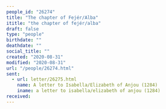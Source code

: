 ```yaml
---
people_id: "26274"
title: "The chapter of Fejér/Alba"
ititle: "the chapter of fejér/alba"
draft: false
type: "people"
birthdate: ""
deathdate: ""
social_title: ""
created: "2020-08-31"
modified: "2020-08-31"
url: "/people/26274.html"
sent:
  - url: letter/26275.html
    name: A letter to Isabella/Elizabeth of Anjou (1284)
    iname: a letter to isabella/elizabeth of anjou (1284)
received:
---
```

